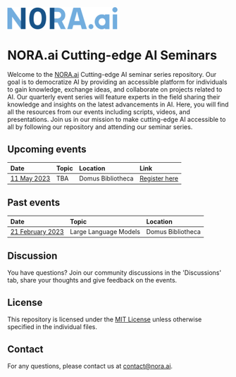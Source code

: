 <img src='nora_logo.png' width='250'>

# NORA.ai Cutting-edge AI Seminars

Welcome to the [NORA.ai](https://nora.ai) Cutting-edge AI seminar series repository. Our goal is to democratize AI by providing an accessible platform for individuals to gain knowledge, exchange ideas, and collaborate on projects related to AI. Our quarterly event series will feature experts in the field sharing their knowledge and insights on the latest advancements in AI. Here, you will find all the resources from our events including scripts, videos, and presentations. Join us in our mission to make cutting-edge AI accessible to all by following our repository and attending our seminar series.

## Upcoming events

| Date | Topic | Location | Link |
|:--------------|:------|:--------|:--------|
| [11 May 2023](https://github.com/NORA-Norwegian-AI-Research-Consortium/Cutting-edge-AI-Events/blob/main/11%20May%2023/) | TBA | Domus Bibliotheca | [Register here](https://www.nora.ai/events/cuttingedgeai.html) |

## Past events

| Date | Topic | Location | 
|:--------------|:------|:--------|
| [21 February 2023](https://github.com/NORA-Norwegian-AI-Research-Consortium/Cutting-edge-AI-Events/blob/main/21%20Feb%2023%20-%20Seminar%201%3A%20Large%20Language%20Models/) | Large Language Models | Domus Bibliotheca | 

## Discussion

You have questions? Join our community discussions in the 'Discussions' tab, share your thoughts and give feedback on the events.

## License

This repository is licensed under the [MIT License](LICENSE) unless otherwise specified in the individual files.

## Contact

For any questions, please contact us at contact@nora.ai.